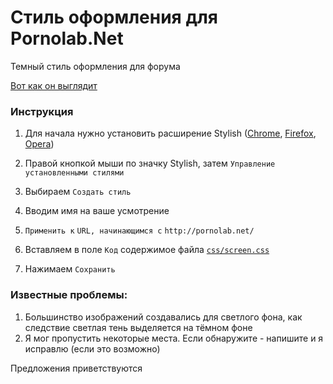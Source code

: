 # Стиль оформления  для Pоrnоlаb.Net

Темный стиль оформления для форума

[Вот как он выглядит](http://i75.fastpic.ru/big/2016/0325/d4/487886b7daa0478dd974f5e6be55abd4.png)

### Инструкция

1. Для начала нужно установить расширение Stylish ([Chrome](https://chrome.google.com/webstore/detail/stylish/fjnbnpbmkenffdnngjfgmeleoegfcffe?hl=en), [Firefox](https://addons.mozilla.org/en-US/firefox/addon/stylish/), [Opera](https://addons.opera.com/ru/extensions/details/stylish/))

2. Правой кнопкой мыши по значку Stylish, затем `Управление установленными стилями`
3. Выбираем `Создать стиль`
4. Вводим имя на ваше усмотрение
5. `Применить к` `URL, начинающимся с` `http://pornolab.net/`
6. Вставляем в поле `Код` содержимое файла [`css/screen.css`](https://raw.githubusercontent.com/lustman/PLStyles/master/css/screen.css)
7. Нажимаем `Сохранить`

### Известные проблемы:

1. Большинство изображений создавались для светлого фона, как следствие светлая тень выделяется на тёмном фоне
2. Я мог пропустить некоторые места. Если обнаружите - напишите и я исправлю (если это возможно)

Предложения приветствуются
